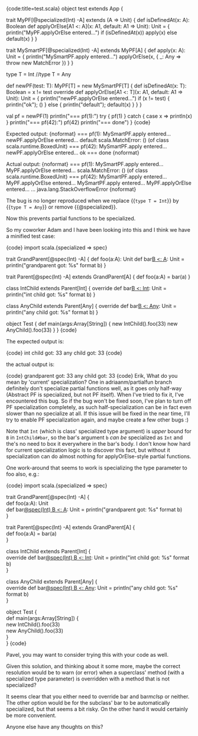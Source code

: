 {code:title=test.scala}
object test extends App {

  trait MyPF[@specialized(Int) -A] extends (A => Unit) {
    def isDefinedAt(x: A): Boolean
    def applyOrElse[A1 <: A](x: A1, default: A1 => Unit): Unit = {
      println("MyPF.applyOrElse entered...")
      if (isDefinedAt(x)) apply(x) else default(x)
    }
  }

  trait MySmartPF[@specialized(Int) -A] extends MyPF[A] {
    def apply(x: A): Unit = {
      println("MySmartPF.apply entered...")
      applyOrElse(x, { _: Any => throw new MatchError })
    }
  }

  type T = Int
  //type T = Any

  def newPF(test: T): MyPF[T] = new MySmartPF[T] {
    def isDefinedAt(x: T): Boolean = x != test
    override def applyOrElse[A1 <: T](x: A1, default: A1 => Unit): Unit = {
      println("newPF.applyOrElse entered...")
      if (x != test) { println("ok"); () } else { println("default"); default(x) } 
    }
  }
  
  val pf = newPF(1)
  println("=== pf(1):")
  try { pf(1) } catch { case x => println(x) }
  println("=== pf(42):")
  pf(42)
  println("=== done")
}
{code}

Expected output:
{noformat}
=== pf(1):
MySmartPF.apply entered...
newPF.applyOrElse entered...
default
scala.MatchError: () (of class scala.runtime.BoxedUnit)
=== pf(42):
MySmartPF.apply entered...
newPF.applyOrElse entered...
ok
=== done
{noformat}

Actual output:
{noformat}
=== pf(1):
MySmartPF.apply entered...
MyPF.applyOrElse entered...
scala.MatchError: () (of class scala.runtime.BoxedUnit)
=== pf(42):
MySmartPF.apply entered...
MyPF.applyOrElse entered...
MySmartPF.apply entered...
MyPF.applyOrElse entered...
...
java.lang.StackOverflowError
{noformat}

The bug is no longer reproduced when we replace {{`type T = Int`}} by {{`type T = Any`}} or remove {{@specialized}}.


Now this prevents partial functions to be specialized.

So my coworker Adam and I have been looking into this and I think we have a minified test case:

{code}
import scala.{specialized => spec}

trait GrandParent[@spec(Int) -A] {
  def foo(a:A): Unit
  def bar[B <: A](b:B): Unit = println("grandparent got: %s" format b)
}

trait Parent[@spec(Int) -A] extends GrandParent[A] {
  def foo(a:A) = bar(a)
}

class IntChild extends Parent[Int] {
  override def bar[B <: Int](b:B): Unit = println("int child got: %s" format b)
}

class AnyChild extends Parent[Any] {
  override def bar[B <: Any](b:B): Unit = println("any child got: %s" format b)
}

object Test {
  def main(args:Array[String]) {
    new IntChild().foo(33)
    new AnyChild().foo(33)
  }
}
{code}

The expected output is: 

{code}
int child got: 33
any child got: 33
{code}

the actual output is:

{code}
grandparent got: 33
any child got: 33
{code}
Erik,
What do you mean by 'current' specialization?
One in adriaanm/partialfun branch definitely don't specialize partial functions well, as it goes only half-way (Abstract PF is specialized, but not PF itself). When I've tried to fix it, I've encountered this bug. So if the bug won't be fixed soon, I've plan to turn off PF specialization completely, as such half-specialization can be in fact even slower than no specialize at all. If this issue will be fixed in the near time, I'll try to enable PF specialization again, and maybe create a few other bugs :)

Note that `Int` (which is class' specialized type argument) is *upper* bound for `B` in `IntChild#bar`, so the bar's argument `b` *can be* specialized as `Int` and the's no need to box it everywhere in the bar's body. I don't know how hard for current specialization logic is to discover this fact, but without it specialization can do almost nothing for applyOrElse-style partial functions.

One work-around that seems to work is specializing the type parameter to foo also, e.g.:

{code}
import scala.{specialized => spec}                                                                                          
                                                                                                                            
trait GrandParent[@spec(Int) -A] {                                                                                          
  def foo(a:A): Unit                                                                                                        
  def bar[@spec(Int) B <: A](b:B): Unit = println("grandparent got: %s" format b)                                           
}                                                                                                                           
                                                                                                                            
trait Parent[@spec(Int) -A] extends GrandParent[A] {                                                                        
  def foo(a:A) = bar(a)                                                                                                     
}                                                                                                                           
                                                                                                                            
class IntChild extends Parent[Int] {                                                                                        
  override def bar[@spec(Int) B <: Int](b:B): Unit = println("int child got: %s" format b)                                  
}                                                                                                                           
                                                                                                                            
class AnyChild extends Parent[Any] {                                                                                        
  override def bar[@spec(Int) B <: Any](b:B): Unit = println("any child got: %s" format b)                                  
}                                                                                                                           
                                                                                                                            
object Test {                                                                                                               
  def main(args:Array[String]) {                                                                                            
    new IntChild().foo(33)                                                                                                  
    new AnyChild().foo(33)                                                                                                  
  }                                                                                                                         
}
{code}

Pavel, you may want to consider trying this with your code as well.

Given this solution, and thinking about it some more, maybe the correct resolution would be to warn (or error) when a superclass' method (with a specialized type parameter) is overridden with a method that is not specialized?

It seems clear that you either need to override bar and bar$mcI$sp or neither. The other option would be for the subclass' bar to be automatically specialized, but that seems a bit risky. On the other hand it would certainly be more convenient.

Anyone else have any thoughts on this?

